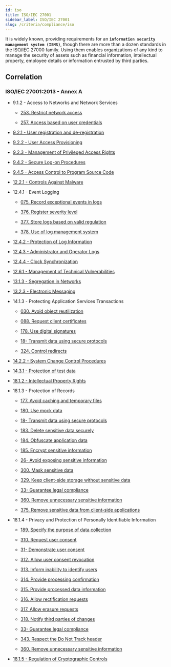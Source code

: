 ```yaml
---
id: iso
title: ISO/IEC 27001
sidebar_label: ISO/IEC 27001
slug: /criteria/compliance/iso
---
```


It is widely known,
providing requirements
for an **`information security management system (ISMS)`**,
though there are more than a dozen standards
in the ISO/IEC 27000 family.
Using them enables organizations of any kind
to manage the security of assets
such as financial information,
intellectual property,
employee details or information entrusted
by third parties.

## Correlation

### ISO/IEC 27001:2013 - Annex A

- 9.1.2 - Access to Networks and Network Services

    - [253. Restrict network access](/criteria/requirements/253)

    - [257. Access based on user credentials](/criteria/requirements/257)

- [9.2.1 - User registration and de-registration](/criteria/requirements/034)

- [9.2.2 - User Access Provisioning](/criteria/requirements/034)

- [9.2.3 - Management of Privileged Access Rights  ](/criteria/requirements/035)

- [9.4.2 - Secure Log-on Procedures](/criteria/requirements/264)

- [9.4.5 - Access Control to Program Source Code](/criteria/requirements/051)

- [12.2.1 - Controls Against Malware](/criteria/requirements/155)

- 12.4.1 - Event Logging

    - [075. Record exceptional events in logs](/criteria/requirements/075)

    - [376. Register severity level](/criteria/requirements/376)

    - [377. Store logs based on valid regulation](/criteria/requirements/377)

    - [378. Use of log management system](/criteria/requirements/378)

- [12.4.2 - Protection of Log Information](/criteria/requirements/080)

- [12.4.3 - Administrator and Operator Logs ](/criteria/requirements/075)

- [12.4.4 - Clock Synchronization](/criteria/requirements/363)

- [12.6.1 - Management of Technical Vulnerabilities](/criteria/requirements/262)

- [13.1.3 - Segregation in Networks](/criteria/requirements/259)

- [13.2.3 - Electronic Messaging](/criteria/requirements/181)

- 14.1.3 - Protecting Application Services Transactions

    - [030. Avoid object reutilization](/criteria/requirements/030)

    - [088. Request client certificates](/criteria/requirements/088)

    - [178. Use digital signatures](/criteria/requirements/178)

    - [18- Transmit data using secure protocols](/criteria/requirements/181)

    - [324. Control redirects](/criteria/requirements/324)

- [14.2.2 - System Change Control Procedures](/criteria/requirements/051)

- [14.3.1 - Protection of test data](/criteria/requirements/180)

- [18.1.2 - Intellectual Property Rights](/criteria/requirements/331)

- 18.1.3 - Protection of Records

    - [177. Avoid caching and temporary files](/criteria/requirements/177)

    - [180. Use mock data](/criteria/requirements/180)

    - [18- Transmit data using secure protocols](/criteria/requirements/181)

    - [183. Delete sensitive data securely](/criteria/requirements/183)

    - [184. Obfuscate application data](/criteria/requirements/184)

    - [185. Encrypt sensitive information](/criteria/requirements/185)

    - [26- Avoid exposing sensitive information](/criteria/requirements/261)

    - [300. Mask sensitive data](/criteria/requirements/300)

    - [329. Keep client-side storage without sensitive data](/criteria/requirements/329)

    - [33- Guarantee legal compliance](/criteria/requirements/331)

    - [360. Remove unnecessary sensitive information](/criteria/requirements/360)

    - [375. Remove sensitive data from client-side applications](/criteria/requirements/375)

- 18.1.4 - Privacy and Protection of Personally Identifiable Information

    - [189. Specify the purpose of data collection](/criteria/requirements/189)

    - [310. Request user consent](/criteria/requirements/310)

    - [31- Demonstrate user consent](/criteria/requirements/311)

    - [312. Allow user consent revocation](/criteria/requirements/312)

    - [313. Inform inability to identify users](/criteria/requirements/313)

    - [314. Provide processing confirmation](/criteria/requirements/314)

    - [315. Provide processed data information](/criteria/requirements/315)

    - [316. Allow rectification requests](/criteria/requirements/316)

    - [317. Allow erasure requests](/criteria/requirements/317)

    - [318. Notify third parties of changes](/criteria/requirements/318)

    - [33- Guarantee legal compliance](/criteria/requirements/331)

    - [343. Respect the Do Not Track header](/criteria/requirements/343)

    - [360. Remove unnecessary sensitive information](/criteria/requirements/360)

- [18.1.5 - Regulation of Cryptographic Controls](/criteria/requirements/331)
